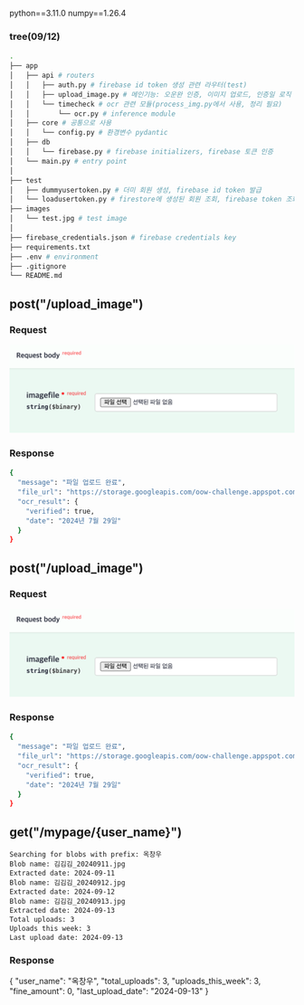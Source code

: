 python==3.11.0
numpy==1.26.4

### tree(09/12)
```bash
.
├── app
│   ├── api # routers
│   │   ├── auth.py # firebase id token 생성 관련 라우터(test)
│   │   ├── upload_image.py # 메인기능: 오운완 인증, 이미지 업로드, 인증일 로직
│   │   └── timecheck # ocr 관련 모듈(process_img.py에서 사용, 정리 필요)
│   │       └── ocr.py # inference module
│   ├── core # 공통으로 사용 
│   │   └── config.py # 환경변수 pydantic
│   ├── db
│   │   └── firebase.py # firebase initializers, firebase 토큰 인증
│   └── main.py # entry point
│
├── test
│   ├── dummyusertoken.py # 더미 회원 생성, firebase id token 발급
│   └── loadusertoken.py # firestore에 생성된 회원 조회, firebase token 조회
├── images 
│   └── test.jpg # test image
│
├── firebase_credentials.json # firebase credentials key
├── requirements.txt
├── .env # environment
├── .gitignore
└── README.md
```

## post("/upload_image")

### Request

![alt text](image.png)

### Response

```bash
{
  "message": "파일 업로드 완료",
  "file_url": "https://storage.googleapis.com/oow-challenge.appspot.com/[ENCODED_NAME]_[DATE].jpg",
  "ocr_result": {
    "verified": true,
    "date": "2024년 7월 29일"
  }
}
```

## post("/upload_image")

### Request

![alt text](image.png)

### Response

```bash
{
  "message": "파일 업로드 완료",
  "file_url": "https://storage.googleapis.com/oow-challenge.appspot.com/%E1%84%80%E1%85%B5%E1%86%B7%E1%84%89%E1%85%A5%E1%86%BC%E1%84%8B%E1%85%AF%E1%86%AB_20240913.jpg",
  "ocr_result": {
    "verified": true,
    "date": "2024년 7월 29일"
  }
}
```

## get("/mypage/{user_name}")

```text
Searching for blobs with prefix: 옥창우
Blob name: 김김김_20240911.jpg
Extracted date: 2024-09-11
Blob name: 김김김_20240912.jpg
Extracted date: 2024-09-12
Blob name: 김김김_20240913.jpg
Extracted date: 2024-09-13
Total uploads: 3
Uploads this week: 3
Last upload date: 2024-09-13

```

### Response

{
  "user_name": "옥창우",
  "total_uploads": 3,
  "uploads_this_week": 3,
  "fine_amount": 0,
  "last_upload_date": "2024-09-13"
}